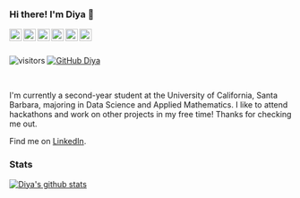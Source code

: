 ### Hi there! I'm Diya 👋
<a href="https://www.python.org/">
  <img align="left" alt="Python" width="22px" src="https://cdn.jsdelivr.net/npm/simple-icons@3.12.2/icons/python.svg" />
</a>
<a href="https://www.cplusplus.com/">
  <img align="left" alt="C++" width="22px" src="https://cdn.jsdelivr.net/npm/simple-icons@3.12.2/icons/cplusplus.svg" />
</a>
<a href="https://www.jetbrains.com/pycharm/">
  <img align="left" alt="Pycharm" width="22px" src="https://cdn.jsdelivr.net/npm/simple-icons@3.12.2/icons/pycharm.svg" />
</a>
<a href="https://www.eclipse.org/ide/">
  <img align="left" alt="Pycharm" width="22px" src="https://cdn.jsdelivr.net/npm/simple-icons@3.12.2/icons/eclipseide.svg" />
</a>
<a href="https://www.eclipse.org/ide/">
  <img align="left" alt="Pycharm" width="22px" src="https://cdn.jsdelivr.net/npm/simple-icons@3.12.2/icons/eclipseide.svg" />
</a>
<a href="https://flask.palletsprojects.com/en/1.1.x/">
  <img align="left" alt="Flask" width="22px" src="https://cdn.jsdelivr.net/npm/simple-icons@3.12.2/icons/flask.svg" />
</a>

<br><br>

![visitors](https://visitor-badge.glitch.me/badge?page_id=diyavij.visitor-badge)
[![GitHub Diya](https://img.shields.io/github/followers/diyavij?label=follow&style=social)](https://github.com/diyavij)

<br>

I'm currently a second-year student at the University of California, Santa Barbara, majoring in Data Science and Applied Mathematics. I like to attend hackathons and work on other projects in my free time! Thanks for checking me out.


Find me on <a href="https://www.linkedin.com/in/diya-vij-916a30167">LinkedIn</a>.
### Stats

[![Diya's github stats](https://github-readme-stats.vercel.app/api?username=diyavij&show_icons=true&bg_color=)](https://github.com/anuraghazra/github-readme-stats)



